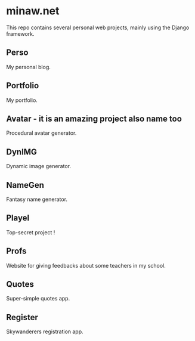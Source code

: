 # minaw.net

This repo contains several personal web projects, mainly using the Django framework.

## Perso

My personal blog.

## Portfolio

My portfolio.

## Avatar - it is an amazing project also name too

Procedural avatar generator.

## DynIMG

Dynamic image generator.

## NameGen

Fantasy name generator.

## Playel

Top-secret project !

## Profs

Website for giving feedbacks about some teachers in my school.

## Quotes

Super-simple quotes app.

## Register

Skywanderers registration app.
